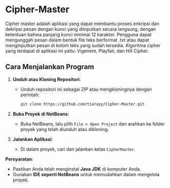 # Cipher-Master
Cipher master adalah aplikasi yang dapat membantu proses enkripsi dan dekripsi pesan dengan kunci yang diinputkan secara langsung, dengan ketentuan bahwa panjang kunci minimal 12 karakter. Pengguna dapat mengunggah pesan dalam bentuk file teks berformat .txt atau dapat menginputkan pesan di kolom teks yang sudah tersedia. Algoritma cipher yang terdapat di aplikasi ini yaitu: Vigenere, Playfair, dan Hill Cipher.

## Cara Menjalankan Program
   1. **Unduh atau Kloning Repositori**:
      - Unduh repositori ini sebagai ZIP atau mengkloningnya dengan perintah:
        ```bash
        git clone https://github.com/tiarayy/Cipher-Master.git
        ```

   2. **Buka Proyek di NetBeans**:
      - Buka NetBeans, lalu pilih `File > Open Project` dan arahkan ke folder proyek yang telah diunduh atau dikloning.

   3. **Jalankan Aplikasi**:
      - Di dalam proyek, cari dan jalankan kelas `CipherMaster`.
        

**Persyaratan**:
   - Pastikan Anda telah menginstal **Java JDK** di komputer Anda.
   - Gunakan **IDE seperti NetBeans** untuk memudahkan dalam mengelola proyek.
